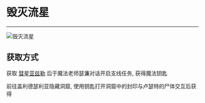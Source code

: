 # 毁灭流星

---

![毁灭流星](../images/毁灭流星.png)

## 获取方式

获取 [彗星亚兹勒](/game/EldenRing/Magics/Legendary/彗星亚兹勒.md) 后于魔法老师瑟濂对话开启支线任务, 获得魔法钥匙

前往盖利德瑟利亚隐藏洞窟, 使用钥匙打开洞窟中的封印与卢瑟特的尸体交互后获得